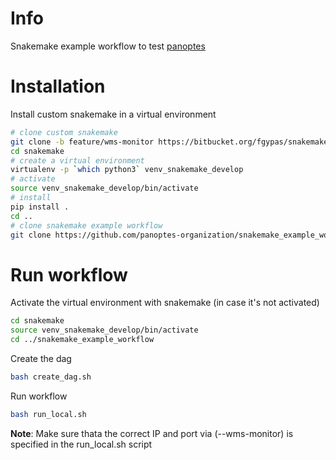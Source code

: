 # Info

Snakemake example workflow to test [panoptes](https://github.com/panoptes-organization/panoptes)

# Installation

Install custom snakemake in a virtual environment
```bash
# clone custom snakemake
git clone -b feature/wms-monitor https://bitbucket.org/fgypas/snakemake
cd snakemake
# create a virtual environment
virtualenv -p `which python3` venv_snakemake_develop
# activate
source venv_snakemake_develop/bin/activate
# install
pip install .
cd ..
# clone snakemake example workflow
git clone https://github.com/panoptes-organization/snakemake_example_workflow.git
```

# Run workflow

Activate the virtual environment with snakemake (in case it's not activated)
```bash
cd snakemake
source venv_snakemake_develop/bin/activate
cd ../snakemake_example_workflow
```

Create the dag

```bash
bash create_dag.sh
```

Run workflow
```bash
bash run_local.sh
```

**Note**: Make sure thata the correct IP and port via (--wms-monitor) is specified in the run_local.sh script